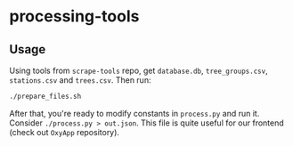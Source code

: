 # processing-tools

## Usage

Using tools from `scrape-tools` repo, get `database.db`, `tree_groups.csv`, `stations.csv` and `trees.csv`. Then run:

```sh
./prepare_files.sh
```

After that, you're ready to modify constants in `process.py` and run it. Consider `./process.py > out.json`. This file is quite useful for our frontend (check out `OxyApp` repository).
